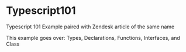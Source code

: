 # Typescript101
Typescript 101 Example paired with Zendesk article of the same name


This example goes over:
Types, Declarations, Functions, Interfaces, and Class
